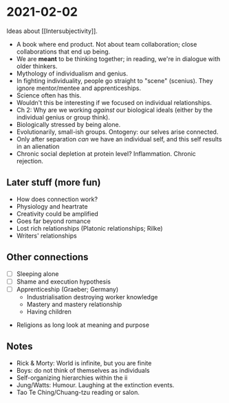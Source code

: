 # 2021-02-02

Ideas about [[Intersubjectivity]].

- A book where end product. Not about team collaboration; close collaborations that end up being.
- We are **meant** to be thinking together; in reading, we're in dialogue with older thinkers.
- Mythology of individualism and genius.
- In fighting individuality, people go straight to "scene" (scenius). They ignore mentor/mentee and apprenticeships.
- Science often has this.
- Wouldn't this be interesting if we focused on individual relationships.
- Ch 2: Why are we working _against_ our biological ideals (either by the individual genius or group think).
- Biologically stressed by being alone.
- Evolutionarily, small-ish groups. Ontogeny: our selves arise connected.
- Only after separation _can_ we have an individual self, and this self results in an alienation 
- Chronic social depletion at protein level? Inflammation. Chronic rejection.

## Later stuff (more fun)

- How does connection work?
- Physiology and heartrate
- Creativity could be amplified 
- Goes far beyond romance
- Lost rich relationships (Platonic relationships; Rilke)
- Writers' relationships

## Other connections

- [ ] Sleeping alone
- [ ] Shame and execution hypothesis
- [ ] Apprenticeship (Graeber; Germany)
  - Industrialisation destroying worker knowledge
  - Mastery and mastery relationship
  - Having children
- Religions as long look at meaning and purpose

## Notes

- Rick & Morty: World is infinite, but you are finite
- Boys: do not think of themselves as individuals
- Self-organizing hierarchies within the ii
- Jung/Watts: Humour. Laughing at the extinction events.
- Tao Te Ching/Chuang-tzu reading or salon. 
